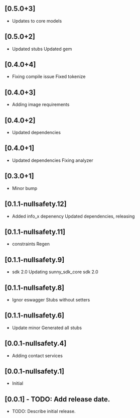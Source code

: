 ## [0.5.0+3]
 * Updates to core models

## [0.5.0+2]
 * Updated stubs
Updated gem

## [0.4.0+4]
 * Fixing compile issue
Fixed tokenize

## [0.4.0+3]
 * Adding image requirements

## [0.4.0+2]
 * Updated dependencies

## [0.4.0+1]
 * Updated dependencies
Fixing analyzer

## [0.3.0+1]
 * Minor bump

## [0.1.1-nullsafety.12]
 * Added info_x depenency
Updated dependencies, releasing

## [0.1.1-nullsafety.11]
 * constraints
Regen

## [0.1.1-nullsafety.9]
 * sdk 2.0
Updating sunny_sdk_core
sdk 2.0

## [0.1.1-nullsafety.8]
 * Ignor eswagger
Stubs without setters

## [0.1.1-nullsafety.6]
 * Update minor
Generated all stubs

## [0.0.1-nullsafety.4]
 * Adding contact services

## [0.0.1-nullsafety.1]
 * Initial

## [0.0.1] - TODO: Add release date.

* TODO: Describe initial release.
